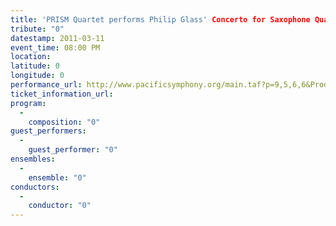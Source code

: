 ```yaml
---
title: 'PRISM Quartet performs Philip Glass' Concerto for Saxophone Quartet'
tribute: "0"
datestamp: 2011-03-11
event_time: 08:00 PM
location: 
latitude: 0
longitude: 0
performance_url: http://www.pacificsymphony.org/main.taf?p=9,5,6,6&ProductionID=6800
ticket_information_url: 
program: 
  -
    composition: "0"
guest_performers: 
  -
    guest_performer: "0"
ensembles: 
  -
    ensemble: "0"
conductors: 
  -
    conductor: "0"
---
```


